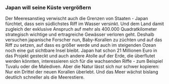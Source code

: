 ### Japan will seine Küste vergrößern

Der Meeresanstieg verwischt auch die Grenzen von Staaten - Japan fürchtet, dass sein südlichstes Riff im Wasser versinkt. Und dem Land damit zugleich der exklusive Anspruch auf mehr als 400.000 Quadratkilometer strategisch wichtige und ertragreiche Gewässer verloren geht. Deshalb versuchen japanische Forscher nun, Baby-Korallen zu züchten und auf das Riff zu setzen, auf dass es größer werde und auch im steigenden Ozean noch eine gut sichtbare Insel bleibt. Japan hat schon 21 Millionen Euro in das Projekt gesteckt und auch andere Atolle auf der Erde, die überflutet werden könnten, interessieren sich für die wachsenden Riffe - zum Beispiel Tuvalu oder die Malediven. Aber die Natur lässt sich nur schwer kopieren: Nur ein Drittel der neuen Korallen überlebt. Und das Meer wächst bislang deutlich schneller als die Meerestiere.


